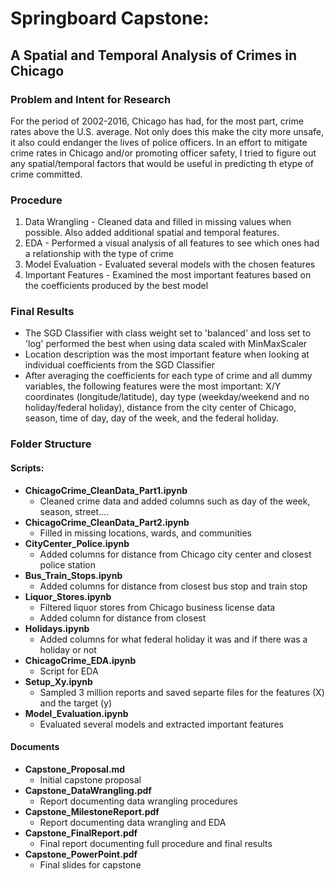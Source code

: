 # Springboard Capstone:  
A Spatial and Temporal Analysis of Crimes in Chicago
-----------
### Problem and Intent for Research
For the period of 2002-2016, Chicago has had, for the most part, crime rates above the U.S. average.  Not only does this make the city more unsafe, it also could endanger the lives of police officers.  In an effort to mitigate crime rates in Chicago and/or promoting officer safety, I tried to figure out any spatial/temporal factors that would be useful in predicting th etype of crime committed. 

### Procedure
1) Data Wrangling - Cleaned data and filled in missing values when possible.  Also added additional spatial and temporal features.
2) EDA - Performed a visual analysis of all features to see which ones had a relationship with the type of crime
3) Model Evaluation - Evaluated several models with the chosen features
4) Important Features - Examined the most important features based on the coefficients produced by the best model 

### Final Results
+ The SGD Classifier with class weight set to 'balanced' and loss set to 'log' performed the best when using data scaled with MinMaxScaler
+ Location description was the most important feature when looking at individual coefficients from the SGD Classifier
+ After averaging the coefficients for each type of crime and all dummy variables, the following features were the most important:  X/Y coordinates (longitude/latitude), day type (weekday/weekend and no holiday/federal holiday), distance from the city center of Chicago, season, time of day, day of the week, and the federal holiday. 

### Folder Structure
#### Scripts:
+ **ChicagoCrime_CleanData_Part1.ipynb**
  + Cleaned crime data and added columns such as day of the week, season, street....
+ **ChicagoCrime_CleanData_Part2.ipynb**
  + Filled in missing locations, wards, and communities
+ **CityCenter_Police.ipynb**
  + Added columns for distance from Chicago city center and closest police station
+ **Bus_Train_Stops.ipynb**
  + Added columns for distance from closest bus stop and train stop
+ **Liquor_Stores.ipynb**
  + Filtered liquor stores from Chicago business license data 
  + Added column for distance from closest 
+ **Holidays.ipynb**
  + Added columns for what federal holiday it was and if there was a holiday or not
+ **ChicagoCrime_EDA.ipynb**
  + Script for EDA
+ **Setup_Xy.ipynb**
  + Sampled 3 million reports and saved separte files for the features (X) and the target (y)
+ **Model_Evaluation.ipynb**
  + Evaluated several models and extracted important features
 
#### Documents
+ **Capstone_Proposal.md**
  + Initial capstone proposal 
+ **Capstone_DataWrangling.pdf**
  + Report documenting data wrangling procedures
+ **Capstone_MilestoneReport.pdf**
  + Report documenting data wrangling and EDA
+ **Capstone_FinalReport.pdf**
  + Final report documenting full procedure and final results
+ **Capstone_PowerPoint.pdf**
  + Final slides for capstone
